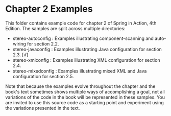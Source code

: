 Chapter 2 Examples
==================
This folder contains example code for chapter 2 of Spring in Action, 4th Edition.
The samples are split across multiple directories:

 * stereo-autoconfig  : Examples illustrating component-scanning and auto-wiring for section 2.2.
 * stereo-javaconfig  : Examples illustrating Java configuration for section 2.3.                                 [√]
 * stereo-xmlconfig   : Examples illustrating XML configuration for section 2.4.
 * stereo-mixedconfig : Examples illustrating mixed XML and Java configuration for section 2.5.

Note that because the examples evolve throughout the chapter and the book's text sometimes
shows multiple ways of accomplishing a goal, not all variations of the code in the book will
be represented in these samples. You are invited to use this source code as a starting point
and experiment using the variations presented in the text.
